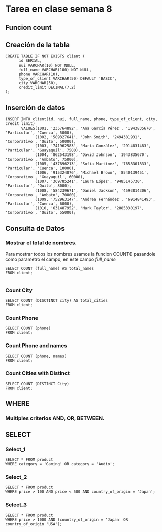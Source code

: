 # Tarea en clase semana 8
## Funcion count
## Creación de la tabla

```
CREATE TABLE IF NOT EXISTS client (
      id SERIAL,
      nui VARCHAR(10) NOT NULL,
      full_name VARCHAR(100) NOT NULL,
      phone VARCHAR(10),
      type_of_client VARCHAR(50) DEFAULT 'BASIC',
      city VARCHAR(50),
      credit_limit DECIMAL(7,2) 
);

```

## Inserción de datos 

```
INSERT INTO client(id, nui, full_name, phone, type_of_client, city, credit_limit)
       VALUES(1001, '235764892', 'Ana García Pérez', '1943835670', 'Particular', 'Cuenca', 5000),
             (1002, '589327641', 'John Smith', '2494381931', 'Corporativo', 'Quito', 50000),
             (1003, '741962583', 'María González', '2914831483', 'Particular', 'Guayaquil', 7500),
             (1004, '862543198', 'David Johnson', '1943835670', 'Corporativo', 'Ambato', 75000),
             (1005, '437896213', 'Sofia Martínez', '7658301833', 'Particular', 'Cuenca', 10000),
             (1006, '915324876', 'Michael Brown', '8540139451', 'Corporativo', 'Guayaquil', 60000),
             (1007, '369785241', 'Laura López', '9485145730', 'Particular', 'Quito', 8000),
             (1008, '584239671', 'Daniel Jackson', '4593814306', 'Corporativo', 'Ambato', 70000),
             (1009, '752963147', 'Andrea Fernández', '6914841493', 'Particular', 'Cuenca', 6000),
             (1010, '631487952', 'Mark Taylor', '2885330197', 'Corporativo', 'Quito', 55000);
```

## Consulta de Datos

### Mostrar el total de nombres.
Para mostrar todos los nombres usamos la funcion COUNT() pasandole como parametro el campo, en este campo *full_name*

```
SELECT COUNT (full_name) AS total_names
FROM client;
```

<img src="">


### Count City

```
SELECT COUNT (DISCTINCT city) AS total_cities
FROM client;

```

### Count Phone

```
SELECT COUNT (phone)
FROM client;
```

### Count Phone and names

```
SELECT COUNT (phone, names)
FROM client;
```

### Count Cities with Distinct

```
SELECT COUNT (DISTINCT City)
FROM client;
```


## WHERE
### Multiples criterios AND, OR, BETWEEN.

## SELECT
### Select_1
```
SELECT * FROM product
WHERE category = 'Gaming' OR category = 'Audio';
```
### Select_2

```
SELECT * FROM product
WHERE price > 100 AND price < 500 AND country_of_origin = 'Japan';
```

### Select_3

```
SELECT * FROM product
WHERE price > 1000 AND (country_of_origin = 'Japan' OR country_of_origin 'USA');
```
